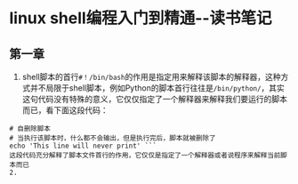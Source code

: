 # linux shell编程入门到精通--读书笔记
## 第一章
1. shell脚本的首行`#！/bin/bash`的作用是指定用来解释该脚本的解释器，这种方式并不局限于shell脚本，例如Python的脚本首行往往是`/bin/python/`，其实这句代码没有特殊的意义，它仅仅指定了一个解释器来解释我们要运行的脚本而已，看下面这段代码：
```#!/bin/bash
# 自删除脚本
# 当执行该脚本时，什么都不会输出，但是执行完后，脚本就被删除了
echo 'This line will never print' ```
这段代码充分解释了脚本文件首行的作用，它仅仅是指定了一个解释器或者说程序来解释当前脚本而已
2. 
